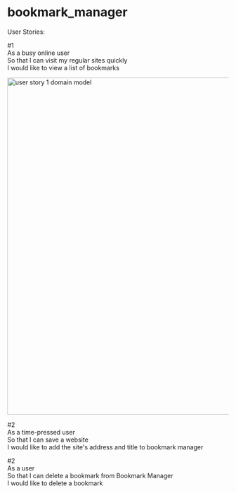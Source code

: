 # bookmark_manager


User Stories:

#1 <br />
As a busy online user <br />
So that I can visit my regular sites quickly <br />
I would like to view a list of bookmarks <br />

<img width="767" alt="user story 1 domain model" src="https://user-images.githubusercontent.com/45013014/51850556-dff46080-2319-11e9-9bf9-88ce4e681550.png">

#2 <br />
As a time-pressed user <br />
So that I can save a website <br />
I would like to add the site's address and title to bookmark manager <br />

#2 <br />
As a user <br />
So that I can delete a bookmark from Bookmark Manager <br />
I would like to delete a bookmark <br />
